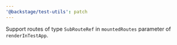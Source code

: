 ```yaml
---
'@backstage/test-utils': patch
---
```


Support routes of type `SubRouteRef` in `mountedRoutes` parameter of `renderInTestApp`.
